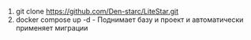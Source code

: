 1) git clone https://github.com/Den-starc/LiteStar.git
2) docker compose up -d - Поднимает базу и проект и автоматически применяет миграции

